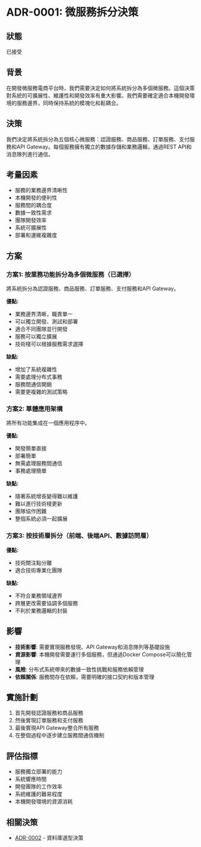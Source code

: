 # ADR-0001: 微服務拆分決策

## 狀態

已接受

## 背景

在開發微服務電商平台時，我們需要決定如何將系統拆分為多個微服務。這個決策對系統的可擴展性、維護性和開發效率有重大影響。我們需要確定適合本機開發環境的服務邊界，同時保持系統的模塊化和鬆耦合。

## 決策

我們決定將系統拆分為五個核心微服務：認證服務、商品服務、訂單服務、支付服務和API Gateway。每個服務擁有獨立的數據存儲和業務邏輯，通過REST API和消息隊列進行通信。

## 考量因素

- 服務的業務邊界清晰性
- 本機開發的便利性
- 服務間的耦合度
- 數據一致性需求
- 團隊開發效率
- 系統可擴展性
- 部署和運維複雜度

## 方案

### 方案1: 按業務功能拆分為多個微服務（已選擇）

將系統拆分為認證服務、商品服務、訂單服務、支付服務和API Gateway。

**優點:**
- 業務邊界清晰，職責單一
- 可以獨立開發、測試和部署
- 適合不同團隊並行開發
- 服務可以獨立擴展
- 技術棧可以根據服務需求選擇

**缺點:**
- 增加了系統複雜性
- 需要處理分布式事務
- 服務間通信開銷
- 需要更複雜的測試策略

### 方案2: 單體應用架構

將所有功能集成在一個應用程序中。

**優點:**
- 開發簡單直接
- 部署簡單
- 無需處理服務間通信
- 事務處理簡單

**缺點:**
- 隨著系統增長變得難以維護
- 難以進行技術棧更新
- 團隊協作困難
- 整個系統必須一起擴展

### 方案3: 按技術層拆分（前端、後端API、數據訪問層）

**優點:**
- 技術關注點分離
- 適合技術專業化團隊

**缺點:**
- 不符合業務領域邊界
- 跨層更改需要協調多個服務
- 不利於業務邏輯的封裝

## 影響

- **技術影響**: 需要實現服務發現、API Gateway和消息隊列等基礎設施
- **資源影響**: 本機開發需要運行多個服務，但通過Docker Compose可以簡化管理
- **風險**: 分布式系統帶來的數據一致性挑戰和服務依賴管理
- **依賴關係**: 服務間存在依賴，需要明確的接口契約和版本管理

## 實施計劃

1. 首先開發認證服務和商品服務
2. 然後實現訂單服務和支付服務
3. 最後實現API Gateway整合所有服務
4. 在整個過程中逐步建立服務間通信機制

## 評估指標

- 服務獨立部署的能力
- 系統響應時間
- 開發團隊的工作效率
- 系統維護的難易程度
- 本機開發環境的資源消耗

## 相關決策

- [ADR-0002](0002-database-selection.md) - 資料庫選型決策